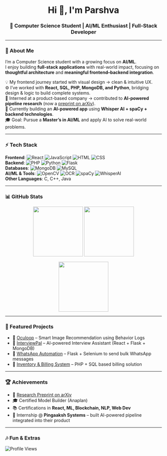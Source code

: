<!-- Banner / Header -->
<h1 align="center">Hi 👋, I'm Parshva</h1>
<h3 align="center">🚀 Computer Science Student | AI/ML Enthusiast | Full-Stack Developer</h3>

---

### 📖 About Me
I’m a Computer Science student with a growing focus on **AI/ML**.  
I enjoy building **full-stack applications** with real-world impact, focusing on **thoughtful architecture** and **meaningful frontend–backend integration**.  

💡 My frontend journey started with visual design → clean & intuitive UX.  
⚙️ I’ve worked with **React, SQL, PHP, MongoDB, and Python**, bridging design & logic to build complete systems.  
🔬 Interned at a product-based company → contributed to **AI-powered pipeline research** (now a [preprint on arXiv](https://arxiv.org/abs/2507.07029)).  
🎯 Currently building an **AI-powered app** using **Whisper AI + spaCy + backend technologies**.  
🎓 Goal: Pursue a **Master’s in AI/ML** and apply AI to solve real-world problems.  

---

### ⚡ Tech Stack
**Frontend**: ![React](https://img.shields.io/badge/React-61DAFB?logo=react&logoColor=black) ![JavaScript](https://img.shields.io/badge/JavaScript-F7DF1E?logo=javascript&logoColor=black) ![HTML](https://img.shields.io/badge/HTML5-E34F26?logo=html5&logoColor=white) ![CSS](https://img.shields.io/badge/CSS3-1572B6?logo=css3)  
**Backend**: ![PHP](https://img.shields.io/badge/PHP-777BB4?logo=php) ![Python](https://img.shields.io/badge/Python-3776AB?logo=python&logoColor=white) ![Flask](https://img.shields.io/badge/Flask-000000?logo=flask)  
**Databases**: ![MongoDB](https://img.shields.io/badge/MongoDB-4EA94B?logo=mongodb) ![MySQL](https://img.shields.io/badge/MySQL-005C84?logo=mysql)  
**AI/ML & Tools**: ![OpenCV](https://img.shields.io/badge/OpenCV-5C3EE8?logo=opencv) ![OCR](https://img.shields.io/badge/OCR-FF6F00?logo=tesseract) ![spaCy](https://img.shields.io/badge/spaCy-09A3D5?logo=spacy) ![WhisperAI](https://img.shields.io/badge/WhisperAI-0A66C2?logo=openai)  
**Other Languages**: C, C++, Java  

---

### 📊 GitHub Stats
<p align="center">
  <!-- Stats Card -->
  <img src="https://github-readme-stats.vercel.app/api?username=parshvacancodeit&show_icons=true&theme=radical" height="160" />
  
  <!-- Streak Graph -->
  <img src="https://streak-stats.demolab.com/?user=parshvacancodeit&theme=radical" height="160" />
</p>

<!-- Top Languages -->
<p align="center">
  <img src="https://github-readme-stats.vercel.app/api/top-langs/?username=parshvacancodeit&layout=compact&theme=radical" height="160" />
</p>

---

### 🚀 Featured Projects
- 🔹 [Oculoop](https://github.com/parshvacancodeit/oculoop) – Smart Image Recommendation using Behavior Logs  
- 🔹 [InterviewPal](https://github.com/parshvacancodeit/interviewpal) – AI-powered Interview Assistant (React + Flask + MongoDB)  
- 🔹 [WhatsApp Automation](https://github.com/parshvacancodeit/whatsapp-automation) – Flask + Selenium to send bulk WhatsApp messages  
- 🔹 [Inventory & Billing System](https://github.com/parshvacancodeit/inventory-billing) – PHP + SQL based billing solution  

---

### 🏆 Achievements
- 📜 [Research Preprint on arXiv](https://arxiv.org/abs/2507.07029)  
- 🎓 Certified Model Builder (Anaplan)  
- 📚 Certifications in **React, ML, Blockchain, NLP, Web Dev**  
- 🏢 Internship @ **Pingaaksh Systems** – built AI-powered pipeline integrated into their product  

---

### 🎶 Fun & Extras
![Profile Views](https://komarev.com/ghpvc/?username=parshvacancodeit&color=blue)  

<!-- Optional Spotify Widget (uncomment if you want it) -->
<!-- ![Spotify](https://novatorem.vercel.app/api/spotify) -->
